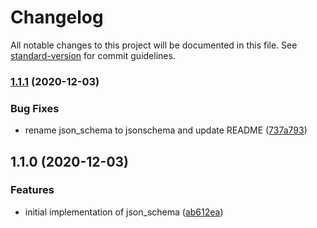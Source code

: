 # Changelog

All notable changes to this project will be documented in this file. See [standard-version](https://github.com/conventional-changelog/standard-version) for commit guidelines.

### [1.1.1](https://github.com/nullpub/jsonschema/compare/v1.1.0...v1.1.1) (2020-12-03)


### Bug Fixes

* rename json_schema to jsonschema and update README ([737a793](https://github.com/nullpub/jsonschema/commit/737a793d266835d52449434c7e47cff6f9644a9a))

## 1.1.0 (2020-12-03)


### Features

* initial implementation of json_schema ([ab612ea](https://github.com/nullpub/jsonschema/commit/ab612ea575cbe63098fb99120ae7c0bc6e45f611))
